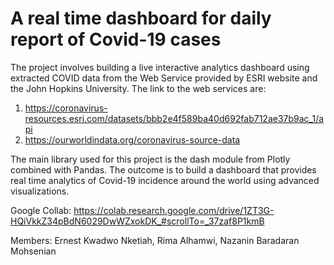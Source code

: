 # A real time dashboard for daily report of Covid-19 cases
The project involves building a live interactive analytics dashboard using extracted COVID data from the Web Service provided by ESRI website and the John Hopkins University. The link to the web services are: 

1. https://coronavirus-resources.esri.com/datasets/bbb2e4f589ba40d692fab712ae37b9ac_1/api 
2. https://ourworldindata.org/coronavirus-source-data

The main library used for this project is the dash module from Plotly combined with Pandas.
The outcome is to build a dashboard that provides real time analytics of Covid-19 incidence around the world using advanced visualizations.

Google Collab: https://colab.research.google.com/drive/1ZT3G-HQiVkkZ34pBdN6029DwWZxokDK_#scrollTo=_37zaf8P1kmB

Members:
Ernest Kwadwo Nketiah,
Rima Alhamwi, 
Nazanin Baradaran Mohsenian
